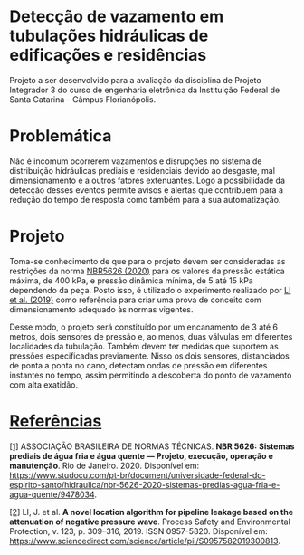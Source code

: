 # Detecção de vazamento em tubulações hidráulicas de edificações e residências
Projeto a ser desenvolvido para a avaliação da disciplina de Projeto Integrador 3 do curso de engenharia eletrônica da Instituição Federal de Santa Catarina - Câmpus Florianópolis.

# Problemática
Não é incomum ocorrerem vazamentos e disrupções no sistema de distribuição hidráulicas prediais e residenciais devido ao desgaste, mal dimensionamento e a outros fatores extenuantes. Logo a possibilidade da detecção desses eventos permite avisos e alertas que contribuem para a redução do tempo de resposta como também para a sua automatização.

# Projeto
Toma-se conhecimento de que para o projeto devem ser consideradas as restrições da norma [NBR5626 (2020)](referencias#1) para os valores da pressão estática máxima, de 400 kPa, e pressão dinâmica mínima, de 5 até 15 kPa dependendo da peça. Posto isso, é utilizado o experimento realizado por [LI et al. (2019)](referencias#2) como referência para criar uma prova de conceito com dimensionamento adequado às normas vigentes.

Desse modo, o projeto será constituído por um encanamento de 3 até 6 metros, dois sensores de pressão e, ao menos, duas válvulas em diferentes localidades da tubulação. Também devem ter medidas que suportem as pressões especificadas previamente. Nisso os dois sensores, distanciados de ponta a ponta no cano, detectam ondas de pressão em diferentes instantes no tempo, assim permitindo a descoberta do ponto de vazamento com alta exatidão.

# [Referências](referencias)
[[1]](referencias#1) ASSOCIAÇÃO BRASILEIRA DE NORMAS TÉCNICAS. **NBR 5626: Sistemas prediais de água fria e água quente — 
Projeto, execução, operação e manutenção**. Rio de Janeiro. 2020. Disponível em: <https://www.studocu.com/pt-br/document/universidade-federal-do-espirito-santo/hidraulica/nbr-5626-2020-sistemas-predias-agua-fria-e-agua-quente/9478034>.

[[2]](referencias#2) LI, J. et al. **A novel location algorithm for pipeline leakage based on the attenuation of negative pressure wave**. Process Safety and Environmental Protection, v. 123, p. 309–316, 2019. ISSN 0957-5820. Disponível em: <https://www.sciencedirect.com/science/article/pii/S0957582019300813>.
